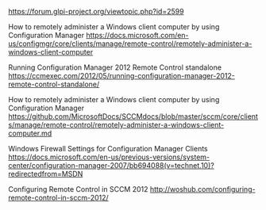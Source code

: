 https://forum.glpi-project.org/viewtopic.php?id=2599

How to remotely administer a Windows client computer by using Configuration Manager https://docs.microsoft.com/en-us/configmgr/core/clients/manage/remote-control/remotely-administer-a-windows-client-computer

Running Configuration Manager 2012 Remote Control standalone https://ccmexec.com/2012/05/running-configuration-manager-2012-remote-control-standalone/

How to remotely administer a Windows client computer by using Configuration Manager https://github.com/MicrosoftDocs/SCCMdocs/blob/master/sccm/core/clients/manage/remote-control/remotely-administer-a-windows-client-computer.md

Windows Firewall Settings for Configuration Manager Clients https://docs.microsoft.com/en-us/previous-versions/system-center/configuration-manager-2007/bb694088(v=technet.10)?redirectedfrom=MSDN

Configuring Remote Control in SCCM 2012 http://woshub.com/configuring-remote-control-in-sccm-2012/
